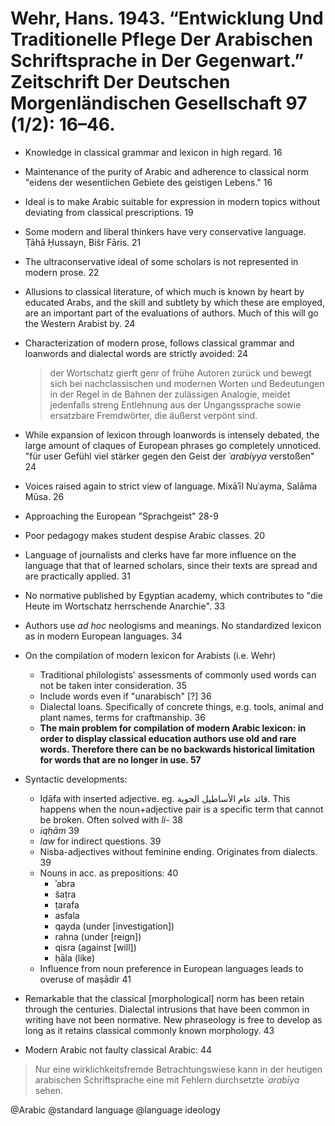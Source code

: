 # Wehr, Hans. 1943. “Entwicklung Und Traditionelle Pflege Der Arabischen Schriftsprache in Der Gegenwart.” Zeitschrift Der Deutschen Morgenländischen Gesellschaft 97 (1/2): 16–46.

- Knowledge in classical grammar and lexicon in high regard. 16

- Maintenance of the purity of Arabic and adherence to classical norm "eidens der wesentlichen Gebiete des geistigen Lebens." 16

- Ideal is to make Arabic suitable for expression in modern topics without deviating from classical prescriptions. 19

- Some modern and liberal thinkers have very conservative language. Ṭāhā Ḥussayn, Bišr Fāris. 21

- The ultraconservative ideal of some scholars is not represented in modern prose. 22

- Allusions to classical literature, of which much is known by heart by educated Arabs, and the skill and subtlety by which these are employed, are an important part of the evaluations of authors. Much of this will go the Western Arabist by. 24

- Characterization of modern prose, follows classical grammar and loanwords and dialectal words are strictly avoided: 24

    > der Wortschatz gierft genr of frühe Autoren zurück und bewegt sich bei nachclassischen und modernen Worten und Bedeutungen in der Regel in de Bahnen der zulässigen Analogie, meidet jedenfalls streng Entlehnung aus der Ungangssprache sowie ersatzbare Fremdwörter, die äußerst verpönt sind.

- While expansion of lexicon through loanwords is intensely debated, the large amount of claques of European phrases go completely unnoticed. "für user Gefühl viel stärker gegen den Geist der *ʿarabiyya* verstoßen" 24

- Voices raised again to strict view of language. Mixāʾīl Nuʿayma, Salāma Mūsa. 26

- Approaching the European "Sprachgeist" 28-9

- Poor pedagogy makes student despise Arabic classes. 20

- Language of journalists and clerks have far more influence on the language that that of learned scholars, since their texts are spread and are practically applied. 31

- No normative published by Egyptian academy, which contributes to "die Heute im Wortschatz herrschende Anarchie". 33

- Authors use *ad hoc* neologisms and meanings. No standardized lexicon as in modern European languages. 34

- On the compilation of modern lexicon for Arabists (i.e. Wehr)
    - Traditional philologists' assessments of commonly used words can not be taken inter consideration. 35
    - Include words even if "unarabisch" [?] 36
    - Dialectal loans. Specifically of concrete things, e.g. tools, animal and plant names, terms for craftmanship. 36
    - **The main problem for compilation of modern Arabic lexicon: in order to display classical education authors use old and rare words. Therefore there can be no backwards historical limitation for words that are no longer in use. 57**  

- Syntactic developments: 
    - Iḍāfa with inserted adjective. eg. قائد عام الأساطيل الجوية. This happens when the noun+adjective pair is a specific term that cannot be broken. Often solved with *li-* 38
    - *iqḥām* 39
    - *law* for indirect questions. 39
    - Nisba-adjectives without feminine ending. Originates from dialects. 39
    - Nouns in acc. as prepositions: 40
        - ʾabra
        - šaṭra
        - ṭarafa
        - asfala
        - qayda (under [investigation])
        - rahna (under [reign])
        - qisra (against [will])
        - ḥāla (like)
    - Influence from noun preference in European languages leads to overuse of maṣādir 41

- Remarkable that the classical [morphological] norm has been retain through the centuries. Dialectal intrusions that have been common in writing have not been normative. New phraseology is free to develop as long as it retains classical commonly known morphology. 43

- Modern Arabic not faulty classical Arabic: 44

> Nur eine wirklichkeitsfremde Betrachtungswiese kann in der heutigen arabischen Schriftsprache eine mit Fehlern durchsetzte *ʿarabīya* sehen. 

@Arabic
@standard language
@language ideology



